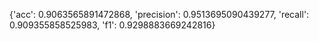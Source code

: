 {'acc': 0.9063565891472868, 'precision': 0.9513695090439277, 'recall': 0.909355858525983, 'f1': 0.9298883669242816}
